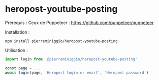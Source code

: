 # heropost-youtube-posting

Prérequis :
Ceux de Puppeteer : https://github.com/puppeteer/puppeteer

Installation :
```
npm install pierreminiggio/heropost-youtube-posting
```

Utilisation : 
```javascript
import login from '@pierreminiggio/heropost-youtube-posting'

const page = ...
await login(page, 'Heropost login or email', 'Heropost password')
```
